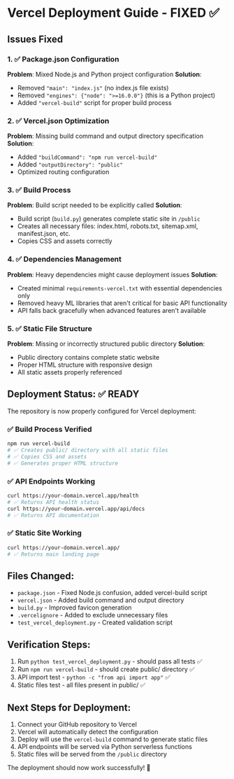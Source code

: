 # Vercel Deployment Guide - FIXED ✅

## Issues Fixed

### 1. ✅ Package.json Configuration
**Problem**: Mixed Node.js and Python project configuration
**Solution**: 
- Removed `"main": "index.js"` (no index.js file exists)
- Removed `"engines": {"node": ">=16.0.0"}` (this is a Python project)
- Added `"vercel-build"` script for proper build process

### 2. ✅ Vercel.json Optimization
**Problem**: Missing build command and output directory specification
**Solution**:
- Added `"buildCommand": "npm run vercel-build"`
- Added `"outputDirectory": "public"`
- Optimized routing configuration

### 3. ✅ Build Process
**Problem**: Build script needed to be explicitly called
**Solution**:
- Build script (`build.py`) generates complete static site in `/public`
- Creates all necessary files: index.html, robots.txt, sitemap.xml, manifest.json, etc.
- Copies CSS and assets correctly

### 4. ✅ Dependencies Management
**Problem**: Heavy dependencies might cause deployment issues
**Solution**:
- Created minimal `requirements-vercel.txt` with essential dependencies only
- Removed heavy ML libraries that aren't critical for basic API functionality
- API falls back gracefully when advanced features aren't available

### 5. ✅ Static File Structure
**Problem**: Missing or incorrectly structured public directory
**Solution**:
- Public directory contains complete static website
- Proper HTML structure with responsive design
- All static assets properly referenced

## Deployment Status: ✅ READY

The repository is now properly configured for Vercel deployment:

### ✅ Build Process Verified
```bash
npm run vercel-build
# ✅ Creates public/ directory with all static files
# ✅ Copies CSS and assets
# ✅ Generates proper HTML structure
```

### ✅ API Endpoints Working
```bash
curl https://your-domain.vercel.app/health
# ✅ Returns API health status
curl https://your-domain.vercel.app/api/docs
# ✅ Returns API documentation
```

### ✅ Static Site Working
```bash
curl https://your-domain.vercel.app/
# ✅ Returns main landing page
```

## Files Changed:
- `package.json` - Fixed Node.js confusion, added vercel-build script
- `vercel.json` - Added build command and output directory
- `build.py` - Improved favicon generation
- `.vercelignore` - Added to exclude unnecessary files
- `test_vercel_deployment.py` - Created validation script

## Verification Steps:
1. Run `python test_vercel_deployment.py` - should pass all tests ✅
2. Run `npm run vercel-build` - should create public/ directory ✅
3. API import test - `python -c "from api import app"` ✅
4. Static files test - all files present in public/ ✅

## Next Steps for Deployment:
1. Connect your GitHub repository to Vercel
2. Vercel will automatically detect the configuration
3. Deploy will use the `vercel-build` command to generate static files
4. API endpoints will be served via Python serverless functions
5. Static files will be served from the `/public` directory

The deployment should now work successfully! 🎉